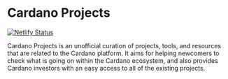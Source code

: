 # Cardano Projects

[![Netlify Status](https://api.netlify.com/api/v1/badges/90697dc0-8b6b-4782-8df3-5a0090e2c608/deploy-status)](https://app.netlify.com/sites/cardano-projects/deploys)

Cardano Projects is an unofficial curation of projects, tools, and resources that are related to the Cardano platform. It aims for helping newcomers to check what is going on within the Cardano ecosystem, and also provides Cardano investors with an easy access to all of the existing projects.
